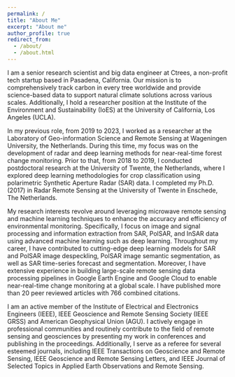 ```yaml
---
permalink: /
title: "About Me"
excerpt: "About me"
author_profile: true
redirect_from: 
  - /about/
  - /about.html
---
```

I am a senior research scientist and big data engineer at Ctrees, a non-profit tech startup based in Pasadena, California. Our mission is to comprehensively track carbon in every tree worldwide and provide science-based data to support natural climate solutions across various scales. Additionally, I hold a researcher position at the Institute of the Environment and Sustainability (IoES) at the University of California, Los Angeles (UCLA).

In my previous role, from 2019 to 2023, I worked as a researcher at the Laboratory of Geo-information Science and Remote Sensing at Wageningen University, the Netherlands. During this time, my focus was on the development of radar and deep learning methods for near-real-time forest change monitoring. Prior to that, from 2018 to 2019, I conducted postdoctoral research at the University of Twente, the Netherlands, where I explored deep learning methodologies for crop classification using polarimetric Synthetic Aperture Radar (SAR) data. I completed my Ph.D. (2017) in  Radar Remote Sensing at the University of Twente in Enschede, The Netherlands.  

My research interests revolve around leveraging microwave remote sensing and machine learning techniques to enhance the accuracy and efficiency of environmental monitoring. Specifically, I focus on image and signal processing and information extraction from SAR, PolSAR, and InSAR data using advanced machine learning such as deep learning. Throughout my career, I have contributed to cutting-edge deep learning models for SAR and PolSAR image despeckling, PolSAR image semantic segmentation, as well as SAR time-series forecast and segmentation. Moreover, I have extensive experience in building large-scale remote sensing data processing pipelines in Google Earth Engine and Google Cloud to enable near-real-time change monitoring at a global scale. I have published more than 20 peer reviewed articles with 766 combined citations.

I am an active member of the Institute of Electrical and Electronics Engineers (IEEE), IEEE Geoscience and Remote Sensing Society (IEEE GRSS) and American Geophysical Union (AGU). I actively engage in professional communities and routinely contribute to the field of remote sensing and geosciences by presenting my work in conferences and publishing in the proceedings. Additionally, I serve as a referee for several esteemed journals, including IEEE Transactions on Geoscience and Remote Sensing, IEEE Geoscience and Remote Sensing Letters, and IEEE Journal of Selected Topics in Applied Earth Observations and Remote Sensing.

